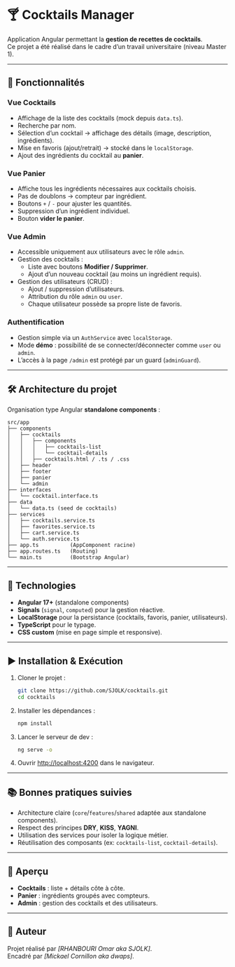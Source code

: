 # 🍸 Cocktails Manager

Application Angular permettant la **gestion de recettes de cocktails**.  
Ce projet a été réalisé dans le cadre d’un travail universitaire (niveau Master 1).

---

## 🚀 Fonctionnalités

### Vue **Cocktails**
- Affichage de la liste des cocktails (mock depuis `data.ts`).
- Recherche par nom.
- Sélection d’un cocktail → affichage des détails (image, description, ingrédients).
- Mise en favoris (ajout/retrait) → stocké dans le `localStorage`.
- Ajout des ingrédients du cocktail au **panier**.

### Vue **Panier**
- Affiche tous les ingrédients nécessaires aux cocktails choisis.
- Pas de doublons → compteur par ingrédient.
- Boutons `+` / `-` pour ajuster les quantités.
- Suppression d’un ingrédient individuel.
- Bouton **vider le panier**.

### Vue **Admin**
- Accessible uniquement aux utilisateurs avec le rôle `admin`.
- Gestion des cocktails :
  - Liste avec boutons **Modifier / Supprimer**.
  - Ajout d’un nouveau cocktail (au moins un ingrédient requis).
- Gestion des utilisateurs (CRUD) :
  - Ajout / suppression d’utilisateurs.
  - Attribution du rôle `admin` ou `user`.
  - Chaque utilisateur possède sa propre liste de favoris.

### Authentification
- Gestion simple via un `AuthService` avec `localStorage`.
- Mode **démo** : possibilité de se connecter/déconnecter comme `user` ou `admin`.
- L’accès à la page `/admin` est protégé par un guard (`adminGuard`).

---

## 🛠️ Architecture du projet

Organisation type Angular **standalone components** :

```
src/app
├── components
│   ├── cocktails
│   │   ├── components
│   │   │   ├── cocktails-list
│   │   │   └── cocktail-details
│   │   ├── cocktails.html / .ts / .css
│   ├── header
│   ├── footer
│   ├── panier
│   └── admin
├── interfaces
│   └── cocktail.interface.ts
├── data
│   └── data.ts (seed de cocktails)
├── services
│   ├── cocktails.service.ts
│   ├── favorites.service.ts
│   ├── cart.service.ts
│   └── auth.service.ts
├── app.ts          (AppComponent racine)
├── app.routes.ts   (Routing)
└── main.ts         (Bootstrap Angular)
```

---

## 🧩 Technologies

- **Angular 17+** (standalone components)
- **Signals** (`signal`, `computed`) pour la gestion réactive.
- **LocalStorage** pour la persistance (cocktails, favoris, panier, utilisateurs).
- **TypeScript** pour le typage.
- **CSS custom** (mise en page simple et responsive).

---

## ▶️ Installation & Exécution

1. Cloner le projet :
   ```bash
   git clone https://github.com/SJOLK/cocktails.git
   cd cocktails
   ```

2. Installer les dépendances :
   ```bash
   npm install
   ```

3. Lancer le serveur de dev :
   ```bash
   ng serve -o
   ```

4. Ouvrir [http://localhost:4200](http://localhost:4200) dans le navigateur.

---

## 📚 Bonnes pratiques suivies

- Architecture claire (`core`/`features`/`shared` adaptée aux standalone components).
- Respect des principes **DRY**, **KISS**, **YAGNI**.
- Utilisation des services pour isoler la logique métier.
- Réutilisation des composants (ex: `cocktails-list`, `cocktail-details`).

---

## 📸 Aperçu

- **Cocktails** : liste + détails côte à côte.  
- **Panier** : ingrédients groupés avec compteurs.  
- **Admin** : gestion des cocktails et des utilisateurs.

---

## 👤 Auteur

Projet réalisé par *[RHANBOURI Omar aka SJOLK]*.  
Encadré par *[Mickael Cornillon aka dwaps]*.
